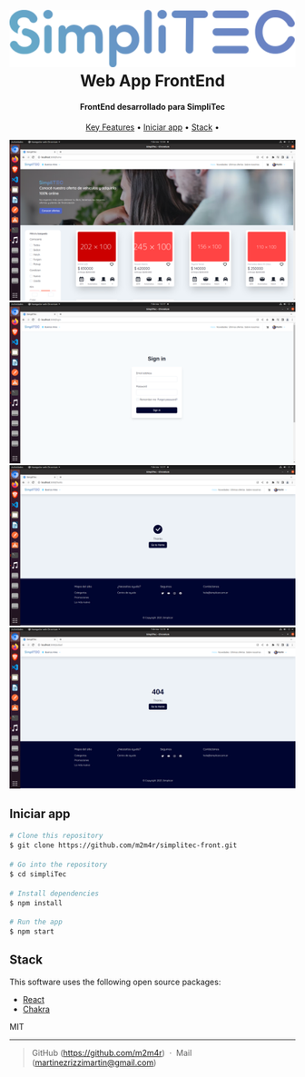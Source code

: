 
<h1 align="center">
  <br>
  <img src="https://github.com/m2m4r/simplitec-front/blob/main/src/assets/logo.svg" alt="simpliTec" width="600"></a>
  <br>
  Web App FrontEnd
  <br>
</h1>

<h4 align="center">FrontEnd desarrollado para SimpliTec</h4>


<p align="center">
  <a href="#key-features">Key Features</a> •
  <a href="#how-to-use">Iniciar app</a> •
  <a href="#credits">Stack</a> •
</p>

![screenshot](https://github.com/m2m4r/simplitec-front/blob/main/src/assets/demoPrint.png)
![screenshot](https://github.com/m2m4r/simplitec-front/blob/main/src/assets/demo2.png)
![screenshot](https://github.com/m2m4r/simplitec-front/blob/main/src/assets/demo3.png)
![screenshot](https://github.com/m2m4r/simplitec-front/blob/main/src/assets/demo4.png)



## Iniciar app


```bash
# Clone this repository
$ git clone https://github.com/m2m4r/simplitec-front.git

# Go into the repository
$ cd simpliTec

# Install dependencies
$ npm install

# Run the app
$ npm start
```


## Stack

This software uses the following open source packages:

- [React](https://es.reactjs.org/)
- [Chakra](https://chakra-ui.com/)




MIT

---


> GitHub (https://github.com/m2m4r) &nbsp;&middot;&nbsp;
> Mail (martinezrizzimartin@gmail.com)

